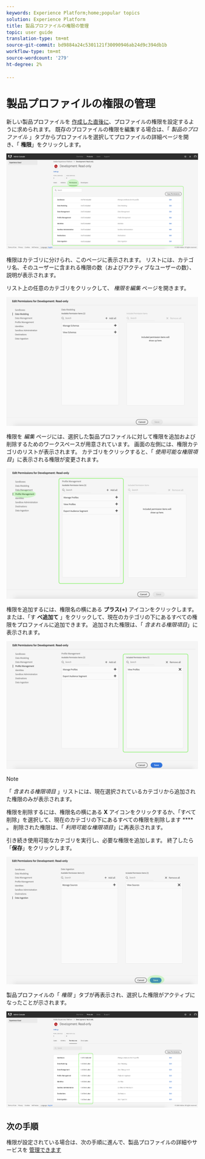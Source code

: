 ```yaml
---
keywords: Experience Platform;home;popular topics
solution: Experience Platform
title: 製品プロファイルの権限の管理
topic: user guide
translation-type: tm+mt
source-git-commit: bd9884a24c5301121f30090946ab24d9c394db1b
workflow-type: tm+mt
source-wordcount: '279'
ht-degree: 2%

---
```



# 製品プロファイルの権限の管理

新しい製品プロファイルを [作成した直後に](#create-a-new-product-profile)、プロファイルの権限を設定するように求められます。 既存のプロファイルの権限を編集する場合は、「 *製品のプロファイル* 」タブからプロファイルを選択してプロファイルの詳細ページを開き、「 **権限**」をクリックします。

![プロファイル権限](../images/profile-permissions.png)

権限はカテゴリに分けられ、このページに表示されます。 リストには、カテゴリ名、そのユーザーに含まれる権限の数（およびアクティブなユーザーの数）、説明が表示されます。

リスト上の任意のカテゴリをクリックして、 *権限を編集* ページを開きます。

![編集権限](../images/edit-permissions.png)

権限を *編集* ページには、選択した製品プロファイルに対して権限を追加および削除するためのワークスペースが用意されています。 画面の左側には、権限カテゴリのリストが表示されます。 カテゴリをクリックすると、「 *使用可能な権限項目*」に表示される権限が変更されます。

![change-permissions-カテゴリ](../images/change-permissions-category.png)

権限を追加するには、権限名の横にある **プラス(+)** アイコンをクリックします。 または、「す **べ追加て** 」をクリックして、現在のカテゴリの下にあるすべての権限をプロファイルに追加できます。 追加された権限は、「 *含まれる権限項目*」に表示されます。

![add-permissions](../images/add-permissions.png)

>[!NOTE]
>
>「 *含まれる権限項目* 」リストには、現在選択されているカテゴリから追加された権限のみが表示されます。

権限を削除するには、権限名の横にある **X** アイコンをクリックするか、「すべて削除」を選択して、現在のカテゴリの下にあるすべての権限を削除します **** 。 削除された権限は、「 *利用可能な権限項目*」に再表示されます。

引き続き使用可能なカテゴリを実行し、必要な権限を追加します。 終了したら「**保存**」をクリックします。

![permissions-finish](../images/permissions-finish.png)

製品プロファイルの「 *権限* 」タブが再表示され、選択した権限がアクティブになったことが示されます。

![added-permissions](../images/added-permissions.png)

## 次の手順

権限が設定されている場合は、次の手順に進んで、製品プロファイルの詳細やサービスを [管理できます](details-and-services.md)